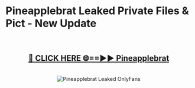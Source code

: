 # Pineapplebrat Leaked Private Files & Pict - New Update
<br>
<div align="center">
<h2><a href="https://mediafilles.blogspot.com/?title=Pineapplebrat" rel="nofollow">🔴 CLICK HERE 🌐==►► Pineapplebrat</a></h2>
<br>
<a href="https://mediafilles.blogspot.com/?title=Pineapplebrat" rel="nofollow" data-target="animated-image.originalLink"><img src="https://i.ibb.co.com/WyWwxjT/player-gif2.gif" alt="Pineapplebrat Leaked OnlyFans" style="max-width: 100%; display: inline-block;" data-target="animated-image.originalImage"></a>
</div>
<br>